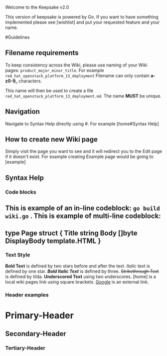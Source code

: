 Welcome to the Keepsake v2.0

This version of keepsake is powered by Go. If you want to have something implemented please see [wishlist] and put your requested feature and your name.

#Guidelines
## Filename requirements
To keep consistency across the Wiki, please use naming of your Wiki pages: `product_major_minor_title`. For example `red_hat_openstack_platform_13_deployment`
Filename can only contain **a-z0-9_** characters.

This name will then be used to create a file `red_hat_openstack_platform_13_deployment.md`. The name **MUST** be unique.

## Navigation
Navigate to Syntax Help directly using #. For example [home#Syntax Help]

## How to create new Wiki page
Simply visit the page you want to see and it will redirect you to the Edit page if it doesn't exist.
For example creating Example page would be going to [example]

## Syntax Help
### Code blocks
This is example of an in-line codeblock: `go build wiki.go` .
This is example of multi-line codeblock:
----
type Page struct {
	Title string
	Body  []byte
        DisplayBody template.HTML
}
----
### Text Style
**Bold Text** is defined by two stars before and after the text.
*Italic* text is defined by one star.
***Bold Italic Text*** is defined by three.
~~Strikethrough Text~~ is defined by tilda.
__Underscored Text__ using two underscores.
[home] is a local wiki pages link using square brackets.
[Google](https://www.google.com) is an external link.

### Header examples
# Primary-Header
## Secondary-Header 
### Tertiary-Header
